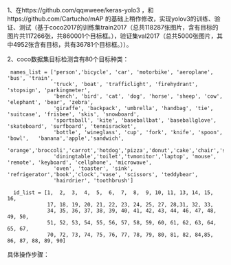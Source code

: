 1、在https://github.com/qqwweee/keras-yolo3 ，和https://github.com/Cartucho/mAP 的基础上稍作修改，实现yolov3的训练、验证、测试（基于coco2017的训练集train2017（总共118287张图片，含有目标的图片共117266张，共860001个目标框。），验证集val2017（总共5000张图片，其中4952张含有目标，共有36781个目标框。））。

2、coco数据集目标检测含有80个目标种类：

     names_list = ['person','bicycle', 'car', 'motorbike', 'aeroplane', 'bus', 'train', 
                   'truck', 'boat', 'trafficlight', 'firehydrant', 'stopsign', 'parkingmeter', 
                   'bench', 'bird', 'cat', 'dog', 'horse', 'sheep', 'cow', 'elephant', 'bear', 'zebra', 
                   'giraffe', 'backpack', 'umbrella', 'handbag', 'tie', 'suitcase', 'frisbee', 'skis', 'snowboard', 
                   'sportsball', 'kite', 'baseballbat', 'baseballglove', 'skateboard', 'surfboard', 'tennisracket', 
                   'bottle', 'wineglass', 'cup', 'fork', 'knife', 'spoon', 'bowl',   'banana','apple','sandwich',
                   'orange','broccoli','carrot','hotdog','pizza','donut','cake','chair','sofa','pottedplant','bed',
                   'diningtable','toilet','tvmonitor','laptop', 'mouse', 'remote', 'keyboard', 'cellphone', 'microwave', 
                   'oven', 'toaster', 'sink', 'refrigerator','book','clock','vase', 'scissors', 'teddybear', 
                   'hairdrier', 'toothbrush']
              
      id_list = [1,  2,  3,  4,  5,  6,  7,  8,  9, 10, 11, 13, 14, 15, 16,
                 17, 18, 19, 20, 21, 22, 23, 24, 25, 27, 28,31, 32, 33,
                 34, 35, 36, 37, 38, 39, 40, 41, 42, 43, 44, 46, 47, 48, 49, 50,
                 51, 52, 53, 54, 55, 56, 57, 58, 59, 60, 61, 62, 63, 64, 65, 67,
                 70, 72, 73, 74, 75, 76, 77, 78, 79, 80, 81, 82, 84,85, 86, 87, 88, 89, 90]
           
具体操作步骤：
            
